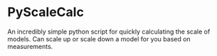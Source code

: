 # PyScaleCalc
An incredibly simple python script for quickly calculating the scale of models. Can scale up or scale down a model for you based on measurements.
